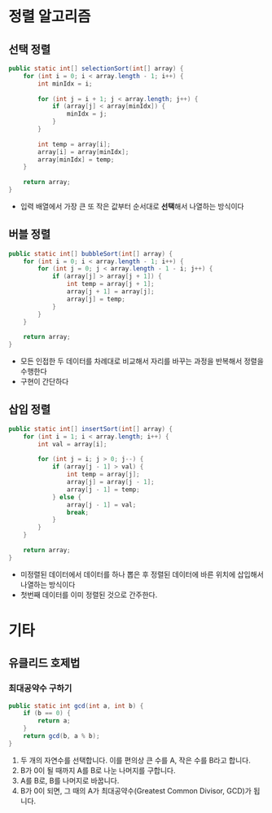 # 정렬 알고리즘
## 선택 정렬
```java
public static int[] selectionSort(int[] array) {
    for (int i = 0; i < array.length - 1; i++) {
        int minIdx = i;
        
        for (int j = i + 1; j < array.length; j++) {
            if (array[j] < array[minIdx]) {
                minIdx = j;
            }
        }
        
        int temp = array[i];
        array[i] = array[minIdx];
        array[minIdx] = temp;
    }
    
    return array;
}
```
- 입력 배열에서 가장 큰 또 작은 값부터 순서대로 **선택**해서 나열하는 방식이다

## 버블 정렬
```java
public static int[] bubbleSort(int[] array) {
    for (int i = 0; i < array.length - 1; i++) {
        for (int j = 0; j < array.length - 1 - i; j++) {
            if (array[j] > array[j + 1]) {
                int temp = array[j + 1];
                array[j + 1] = array[j];
                array[j] = temp;
            }
        }				
    }
    
    return array;
}
```
- 모든 인접한 두 데이터를 차례대로 비교해서 자리를 바꾸는 과정을 반복해서 정렬을 수행한다
- 구현이 간단하다

## 삽입 정렬
```java
public static int[] insertSort(int[] array) {
    for (int i = 1; i < array.length; i++) {
        int val = array[i];
        
        for (int j = i; j > 0; j--) {
            if (array[j - 1] > val) {
                int temp = array[j];
                array[j] = array[j - 1];
                array[j - 1] = temp;
            } else {					
                array[j - 1] = val;
                break;
            }
        }
    }
    
    return array;
}
```
- 미정렬된 데이터에서 데이터를 하나 뽑은 후 정렬된 데이터에 바른 위치에 삽입해서 나열하는 방식이다
- 첫번째 데이터를 이미 정렬된 것으로 간주한다.

# 기타
## 유클리드 호제법
### 최대공약수 구하기
```java
public static int gcd(int a, int b) {
    if (b == 0) {
        return a;
    }
    return gcd(b, a % b);
}
```
1. 두 개의 자연수를 선택합니다. 이를 편의상 큰 수를 A, 작은 수를 B라고 합니다.
2. B가 0이 될 때까지 A를 B로 나눈 나머지를 구합니다.
3. A를 B로, B를 나머지로 바꿉니다.
4. B가 0이 되면, 그 때의 A가 최대공약수(Greatest Common Divisor, GCD)가 됩니다.
